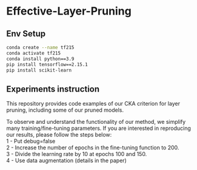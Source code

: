 # Effective-Layer-Pruning

## Env Setup

``` bash
conda create --name tf215
conda activate tf215
conda install python==3.9
pip install tensorflow==2.15.1
pip install scikit-learn
```

## Experiments instruction

This repository provides code examples of our CKA criterion for layer pruning, including some of our pruned models. <br />

To observe and understand the functionality of our method, we simplify many training/fine-tuning parameters. If you are interested in reproducing our results, please follow the steps below: <br />
1 - Put debug=false <br />
2 - Increase the number of epochs in the fine-tuning function to 200. <br />
3 - Divide the learning rate by 10 at epochs 100 and 150. <br />
4 - Use data augmentation (details in the paper)
